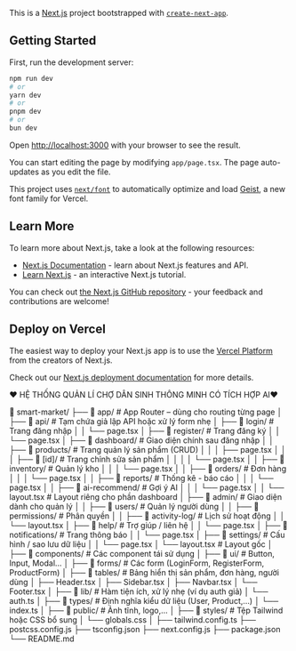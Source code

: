 This is a [Next.js](https://nextjs.org) project bootstrapped with [`create-next-app`](https://nextjs.org/docs/app/api-reference/cli/create-next-app).

## Getting Started

First, run the development server:

```bash
npm run dev
# or
yarn dev
# or
pnpm dev
# or
bun dev
```

Open [http://localhost:3000](http://localhost:3000) with your browser to see the result.

You can start editing the page by modifying `app/page.tsx`. The page auto-updates as you edit the file.

This project uses [`next/font`](https://nextjs.org/docs/app/building-your-application/optimizing/fonts) to automatically optimize and load [Geist](https://vercel.com/font), a new font family for Vercel.

## Learn More

To learn more about Next.js, take a look at the following resources:

- [Next.js Documentation](https://nextjs.org/docs) - learn about Next.js features and API.
- [Learn Next.js](https://nextjs.org/learn) - an interactive Next.js tutorial.

You can check out [the Next.js GitHub repository](https://github.com/vercel/next.js) - your feedback and contributions are welcome!

## Deploy on Vercel

The easiest way to deploy your Next.js app is to use the [Vercel Platform](https://vercel.com/new?utm_medium=default-template&filter=next.js&utm_source=create-next-app&utm_campaign=create-next-app-readme) from the creators of Next.js.

Check out our [Next.js deployment documentation](https://nextjs.org/docs/app/building-your-application/deploying) for more details.


❤️ HỆ THỐNG QUẢN LÍ CHỢ DÂN SINH THÔNG MINH  CÓ TÍCH HỢP AI❤️

 📁 smart-market/
├── 📁 app/                          # App Router – dùng cho routing từng page
│   ├── 📁 api/                      # Tạm chứa giả lập API hoặc xử lý form nhẹ
│   ├── 📁 login/                   # Trang đăng nhập
│   │   └── page.tsx
│   ├── 📁 register/                # Trang đăng ký
│   │   └── page.tsx
│   ├── 📁 dashboard/               # Giao diện chính sau đăng nhập
│   │   ├── 📁 products/            # Trang quản lý sản phẩm (CRUD)
│   │   │   ├── page.tsx
│   │   │   ├── 📁 [id]/            # Trang chỉnh sửa sản phẩm
│   │   │   │   └── page.tsx
│   │   ├── 📁 inventory/           # Quản lý kho
│   │   │   └── page.tsx
│   │   ├── 📁 orders/              # Đơn hàng
│   │   │   └── page.tsx
│   │   ├── 📁 reports/             # Thống kê - báo cáo
│   │   │   └── page.tsx
│   │   ├── 📁 ai-recommend/        # Gợi ý AI
│   │   │   └── page.tsx
│   │   └── layout.tsx             # Layout riêng cho phần dashboard
│   ├── 📁 admin/                   # Giao diện dành cho quản lý
│   │   ├── 📁 users/               # Quản lý người dùng
│   │   ├── 📁 permissions/         # Phân quyền
│   │   ├── 📁 activity-log/        # Lịch sử hoạt động
│   │   └── layout.tsx
│   ├── 📁 help/                    # Trợ giúp / liên hệ
│   │   └── page.tsx
│   ├── 📁 notifications/          # Trang thông báo
│   │   └── page.tsx
│   ├── 📁 settings/               # Cấu hình / sao lưu dữ liệu
│   │   └── page.tsx
│   └── layout.tsx                 # Layout gốc
│
├── 📁 components/                 # Các component tái sử dụng
│   ├── 📁 ui/                     # Button, Input, Modal...
│   ├── 📁 forms/                  # Các form (LoginForm, RegisterForm, ProductForm)
│   ├── 📁 tables/                 # Bảng hiển thị sản phẩm, đơn hàng, người dùng
│   ├── Header.tsx
│   ├── Sidebar.tsx
│   ├── Navbar.tsx
│   └── Footer.tsx
│
├── 📁 lib/                        # Hàm tiện ích, xử lý nhẹ (ví dụ auth giả)
│   └── auth.ts
│
├── 📁 types/                      # Định nghĩa kiểu dữ liệu (User, Product,...)
│   └── index.ts
│
├── 📁 public/                     # Ảnh tĩnh, logo,...
│
├── 📁 styles/                     # Tệp Tailwind hoặc CSS bổ sung
│   └── globals.css
│
├── tailwind.config.ts
├── postcss.config.js
├── tsconfig.json
├── next.config.js
├── package.json
└── README.md




